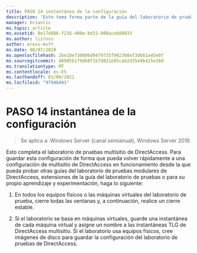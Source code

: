 ```yaml
---
title: PASO 14 instantánea de la configuración
description: 'Este tema forma parte de la guía del laboratorio de pruebas: demostración de una implementación multisitio de DirectAccess para Windows Server 2016'
manager: brianlic
ms.topic: article
ms.assetid: 8e17d886-f216-400e-bd31-808aceb88033
ms.author: lizross
author: eross-msft
ms.date: 08/07/2020
ms.openlocfilehash: 2be18e736006d9479735f962360af3db61a45e07
ms.sourcegitcommit: 40905b1f9d68f1b7d821e05cab2d35e9b425e38d
ms.translationtype: MT
ms.contentlocale: es-ES
ms.lasthandoff: 01/06/2021
ms.locfileid: "97946491"
---
```

# <a name="step-14-snapshot-the-configuration"></a>PASO 14 instantánea de la configuración

>Se aplica a: Windows Server (canal semianual), Windows Server 2016

Esto completa el laboratorio de pruebas multisitio de DirectAccess. Para guardar esta configuración de forma que pueda volver rápidamente a una configuración de multisitio de DirectAccess en funcionamiento desde la que pueda probar otras guías del laboratorio de pruebas modulares de DirectAccess, extensiones de la guía del laboratorio de pruebas o para su propio aprendizaje y experimentación, haga lo siguiente:

1.  En todos los equipos físicos o las máquinas virtuales del laboratorio de prueba, cierre todas las ventanas y, a continuación, realice un cierre estable.

2.  Si el laboratorio se basa en máquinas virtuales, guarde una instantánea de cada máquina virtual y asigne un nombre a las instantáneas TLG de DirectAccess multisitio. Si el laboratorio usa equipos físicos, cree imágenes de disco para guardar la configuración del laboratorio de pruebas de DirectAccess.



